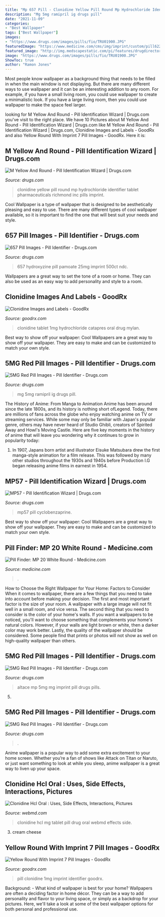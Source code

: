 ```yaml
---
title: "Mp 657 Pill - Clonidine Yellow Pill Round Mp Hydrochloride Identifier Tablet Pharmaceuticals Richmond Inc Pills Imprint"
description: "Mg 5mg ramipril ig drugs pill"
date: "2021-11-09"
categories:
- "Best Wallpaper"
tags: ["Best Wallpaper"]
images:
- "https://www.drugs.com/images/pills/fio/TRU01900.JPG"
featuredImage: "https://www.medicine.com/cms/img/imprint/custom/pill6221-1.jpg"
featured_image: "http://img.medscapestatic.com/pi/features/drugdirectory/octupdate/ALE00540.jpg"
image: "https://www.drugs.com/images/pills/fio/TRU01900.JPG"
ShowToc: true
author: "Ramon Jones"
---
```



Most people know wallpaper as a background thing that needs to be filled in when the main window is not displaying. But there are many different ways to use wallpaper and it can be an interesting addition to any room. For example, if you have a small living room, you could use wallpaper to create a minimalistic look. If you have a large living room, then you could use wallpaper to make the space feel larger.

	

		
looking for M Yellow And Round - Pill Identification Wizard | Drugs.com you've visit to the right place. We have 10 Pictures about M Yellow And Round - Pill Identification Wizard | Drugs.com like M Yellow And Round - Pill Identification Wizard | Drugs.com, Clonidine Images and Labels - GoodRx and also Yellow Round With Imprint 7 Pill Images - GoodRx. Here it is:
		
    
## M Yellow And Round - Pill Identification Wizard | Drugs.com

<img loading=lazy src="http://images.ddccdn.com/images/pills/nlm/547380907.jpg" onerror="this.onerror=null;this.src='https://tse4.mm.bing.net/th?id=OIP.vcjlKppxE2sw-6MzIWKvvwHaFj&amp;pid=15.1';" alt="M Yellow And Round - Pill Identification Wizard | Drugs.com">

_Source: drugs.com_

>clonidine yellow pill round mp hydrochloride identifier tablet pharmaceuticals richmond inc pills imprint. 

	

Cool Wallpaper is a type of wallpaper that is designed to be aesthetically pleasing and easy to use. There are many different types of cool wallpaper available, so it is important to find the one that will best suit your needs and style.

    
## 657 Pill Images - Pill Identifier - Drugs.com

<img loading=lazy src="https://www.drugs.com/images/pills/fio/IPX18030/hydroxyzine-pamoate.JPG" onerror="this.onerror=null;this.src='https://tse1.mm.bing.net/th?id=OIP.hlhOXtAOJixt9m_lvzhNwgAAAA&amp;pid=15.1';" alt="657 Pill Images - Pill Identifier - Drugs.com">

_Source: drugs.com_

>657 hydroxyzine pill pamoate 25mg imprint 500ct ndc. 

	

Wallpapers are a great way to set the tone of a room or home. They can also be used as an easy way to add personality and style to a room.

    
## Clonidine Images And Labels - GoodRx

<img loading=lazy src="https://d4fuqqd5l3dbz.cloudfront.net/products/tms/DrugItem_6325.JPG" onerror="this.onerror=null;this.src='https://tse3.mm.bing.net/th?id=OIP.B2lCfEbGIFe0hOhCta21aAHaFJ&amp;pid=15.1';" alt="Clonidine Images and Labels - GoodRx">

_Source: goodrx.com_

>clonidine tablet 1mg hydrochloride catapres oral drug mylan. 

	

Best way to show off your wallpaper:
Cool Wallpapers are a great way to show off your wallpaper. They are easy to make and can be customized to match your own style.

    
## 5MG Red Pill Images - Pill Identifier - Drugs.com

<img loading=lazy src="https://www.drugs.com/images/pills/fio/IVG02730/ramipril.JPG" onerror="this.onerror=null;this.src='https://tse4.mm.bing.net/th?id=OIP.bxDPt7CTEDPOKNXogU0kVAAAAA&amp;pid=15.1';" alt="5MG Red Pill Images - Pill Identifier - Drugs.com">

_Source: drugs.com_

>mg 5mg ramipril ig drugs pill. 

	

The History of Anime: From Manga to Animation
Anime has been around since the late 1800s, and its history is nothing short ofLegend. Today, there are millions of fans across the globe who enjoy watching anime on TV or streaming services. While some may only be familiar with Japan's popular genre, others may have never heard of Studio Ghibli, creators of Spirited Away and Howl's Moving Castle. Here are five key moments in the history of anime that will leave you wondering why it continues to grow in popularity today:
1) In 1907, Japans born artist and illustrator Eisuke Matsubara drew the first manga-style animation for a film release. This was followed by many other studios throughout the 1930s and 1940s before Production I.G began releasing anime films in earnest in 1954.

    
## MP57 - Pill Identification Wizard | Drugs.com

<img loading=lazy src="https://www.drugs.com/images/pills/fio/TRU01900.JPG" onerror="this.onerror=null;this.src='https://tse1.mm.bing.net/th?id=OIP.KSqeDoyDYgjkPzsG3qEcPgAAAA&amp;pid=15.1';" alt="MP57 - Pill Identification Wizard | Drugs.com">

_Source: drugs.com_

>mp57 pill cyclobenzaprine. 

	

Best way to show off your wallpaper:
Cool Wallpapers are a great way to show off your wallpaper. They are easy to make and can be customized to match your own style.

    
## Pill Finder: MP 20 White Round - Medicine.com

<img loading=lazy src="https://www.medicine.com/cms/img/imprint/custom/pill6221-1.jpg" onerror="this.onerror=null;this.src='https://tse1.mm.bing.net/th?id=OIP.aQcmOD25AJdn9iY7L6TAdQAAAA&amp;pid=15.1';" alt="Pill Finder: MP 20 White Round - Medicine.com">

_Source: medicine.com_

>. 

	

How to Choose the Right Wallpaper for Your Home: Factors to Consider
When it comes to wallpaper, there are a few things that you need to take into account before making your decision. The first and most important factor is the size of your room. A wallpaper with a large image will not fit well in a small room, and vice versa. 
The second thing that you need to consider is the color of your home's walls. If you want a wallpapers to be noticed, you'll want to choose something that complements your home's natural colors. However, if your walls are light brown or white, then a darker color may work better. 
Lastly, the quality of the wallpaper should be considered. Some people find that prints or photos will not show as well on high-quality wallpaper than others.

    
## 5MG Red Pill Images - Pill Identifier - Drugs.com

<img loading=lazy src="https://www.drugs.com/images/pills/mmx/t106522f/altace.jpg" onerror="this.onerror=null;this.src='https://tse4.mm.bing.net/th?id=OIP.kMfQQokUF7xLSPH7w-EfmwAAAA&amp;pid=15.1';" alt="5MG Red Pill Images - Pill Identifier - Drugs.com">

_Source: drugs.com_

>altace mp 5mg mg imprint pill drugs pills. 

	

5.

    
## 5MG Red Pill Images - Pill Identifier - Drugs.com

<img loading=lazy src="https://www.drugs.com/images/pills/nlm/004690657.jpg" onerror="this.onerror=null;this.src='https://tse3.mm.bing.net/th?id=OIP.uG96fmwXlDCphcdVxnOK5wHaFj&amp;pid=15.1';" alt="5MG Red Pill Images - Pill Identifier - Drugs.com">

_Source: drugs.com_

>. 

	

Anime wallpaper is a popular way to add some extra excitement to your home screen. Whether you’re a fan of shows like Attack on Titan or Naruto, or just want something to look at while you sleep, anime wallpaper is a great way to liven up your space.

    
## Clonidine Hcl Oral : Uses, Side Effects, Interactions, Pictures

<img loading=lazy src="http://img.medscapestatic.com/pi/features/drugdirectory/octupdate/ALE00540.jpg" onerror="this.onerror=null;this.src='https://tse3.mm.bing.net/th?id=OIP.SwBK5DCOfxGbZd2L9pmHBgAAAA&amp;pid=15.1';" alt="Clonidine Hcl Oral : Uses, Side Effects, Interactions, Pictures">

_Source: webmd.com_

>clonidine hcl mg tablet pill drug oral webmd effects side. 

	

3. cream cheese 

    
## Yellow Round With Imprint 7 Pill Images - GoodRx

<img loading=lazy src="https://www.grxstatic.com/d4fuqqd5l3dbz/products/DrugItem_13714.JPG" onerror="this.onerror=null;this.src='https://tse1.mm.bing.net/th?id=OIP.7_HnxDF3FUIBnkOTuVBKVgHaFL&amp;pid=15.1';" alt="Yellow Round With Imprint 7 Pill Images - GoodRx">

_Source: goodrx.com_

>pill clonidine 1mg imprint identifier goodrx. 

	

Background: - What kind of wallpaper is best for your home?
Wallpapers are often a deciding factor in home décor. They can be a way to add personality and flavor to your living space, or simply as a backdrop for your pictures. Here, we'll take a look at some of the best wallpaper options for both personal and professional use.

